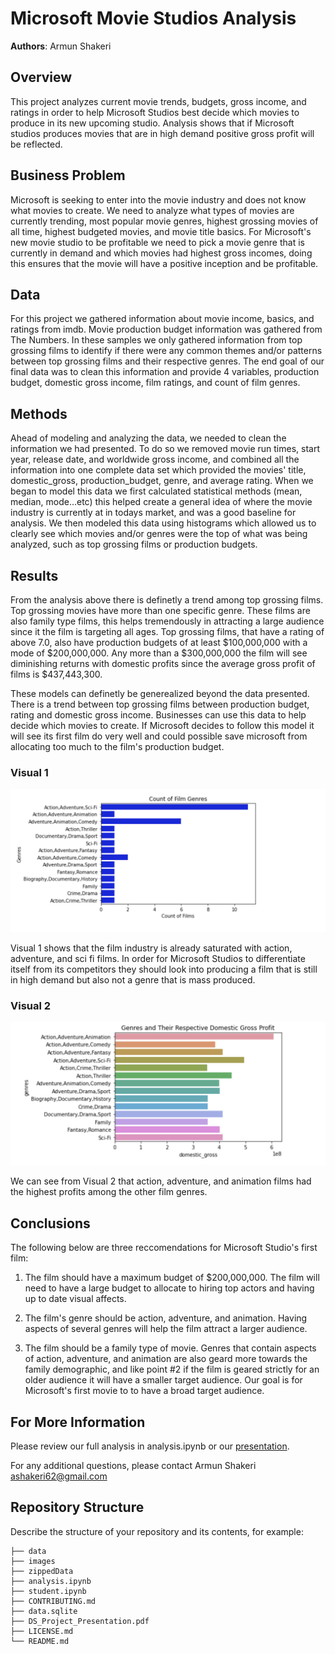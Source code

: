 # Microsoft Movie Studios Analysis

**Authors**: Armun Shakeri

## Overview

This project analyzes current movie trends, budgets, gross income, and ratings in order to help Microsoft Studios best decide which movies to produce in its new upcoming studio. Analysis shows that if Microsoft studios produces movies that are in high demand positive gross profit will be reflected.

## Business Problem

Microsoft is seeking to enter into the movie industry and does not know what movies to create. We need to analyze what types of movies are currently trending, most popular movie genres, highest grossing movies of all time, highest budgeted movies, and movie title basics. For Microsoft's new movie studio to be profitable we need to pick a movie genre that is currently in demand and which movies had highest gross incomes, doing this ensures that the movie will have a positive inception and be profitable.

## Data

For this project we gathered information about movie income, basics, and ratings from imdb. Movie production budget information was gathered from The Numbers. In these samples we only gathered information from top grossing films to identify if there were any common themes and/or patterns between top grossing films and their respective genres. The end goal of our final data was to clean this information and provide 4 variables, production budget, domestic gross income, film ratings, and count of film genres.  


## Methods

Ahead of modeling and analyzing the data, we needed to clean the information we had presented. To do so we removed movie run times, start year, release date, and worldwide gross income, and combined all the information into one complete data set which provided the movies' title, domestic_gross, production_budget, genre, and average rating. When we began to model this data we first calculated statistical methods (mean, median, mode...etc) this helped create a general idea of where the movie industry is currently at in todays market, and was a good baseline for analysis. We then modeled this data using histograms which allowed us to clearly see which movies and/or genres were the top of what was being analyzed, such as top grossing films or production budgets. 


## Results

From the analysis above there is definetly a trend among top grossing films. Top grossing movies have more than one specific genre. These films are also family type films, this helps tremendously in attracting a large audience since it the film is targeting all ages. Top grossing films, that have a rating of above 7.0, also have production budgets of at least $100,000,000 with a mode of $200,000,000. Any more than a $300,000,000 the film will see diminishing returns with domestic profits since the average gross profit of films is $437,443,300. 

These models can definetly be generealized beyond the data presented. There is a trend between top grossing films between production budget, rating and domestic gross income. Businesses can use this data to help decide which movies to create. If Microsoft decides to follow this model it will see its first film do very well and could possible save microsoft from allocating too much to the film's production budget. 


### Visual 1

![graph1](./images/image1.png)

Visual 1 shows that the film industry is already saturated with action, adventure, and sci fi films. In order for Microsoft Studios to differentiate itself from its competitors they should look into producing a film that is still in high demand but also not a genre that is mass produced. 

### Visual 2


![graph2](./images/image2.png)

We can see from Visual 2 that action, adventure, and animation films had the highest profits among the other film genres. 


## Conclusions

The following below are three reccomendations for Microsoft Studio's first film:

1) The film should have a maximum budget of $200,000,000. The film will need to have a large budget to allocate to  hiring top actors and having up to date visual affects. 

2) The film's genre should be action, adventure, and animation. Having aspects of several genres will help the film attract a larger audience.

3) The film should be a family type of movie. Genres that contain aspects of action, adventure, and animation  are also geard more towards the family demographic, and like point #2 if the film is geared strictly for an older audience it will have a smaller target audience. Our goal is for Microsoft's first movie to to have a broad target audience.


## For More Information

Please review our full analysis in analysis.ipynb or our [presentation](./DS_Project_Presentation.pdf).

For any additional questions, please contact Armun Shakeri ashakeri62@gmail.com 

## Repository Structure

Describe the structure of your repository and its contents, for example:

```
├── data 
├── images 
├── zippedData
├── analysis.ipynb 
├── student.ipynb
├── CONTRIBUTING.md                      
├── data.sqlite                              
├── DS_Project_Presentation.pdf         
├── LICENSE.md                         
└── README.md                             
```
